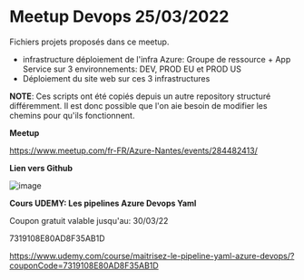 # Meetup Devops 25/03/2022

Fichiers projets proposés dans ce meetup.

- infrastructure
déploiement de l'infra Azure: Groupe de ressource + App Service sur 3 environnements: DEV, PROD EU et PROD US
- Déploiement du site web sur ces 3 infrastructures

**NOTE**: Ces scripts ont été copiés depuis un autre repository structuré différemment. Il est donc possible que l'on aie besoin de modifier les chemins pour qu'ils fonctionnent.


**Meetup**

https://www.meetup.com/fr-FR/Azure-Nantes/events/284482413/

**Lien vers Github**

![image](https://user-images.githubusercontent.com/5559134/159092310-7f6ee2fc-8cd0-4e51-a712-19c6d16bb1ec.png)

**Cours UDEMY: Les pipelines Azure Devops Yaml**

Coupon gratuit valable jusqu'au: 30/03/22

7319108E80AD8F35AB1D

https://www.udemy.com/course/maitrisez-le-pipeline-yaml-azure-devops/?couponCode=7319108E80AD8F35AB1D
